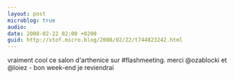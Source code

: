 ```yaml
---
layout: post
microblog: true
audio: 
date: 2008-02-22 02:00 +0200
guid: http://xtof.micro.blog/2008/02/22/t744823242.html
---
```

vraiment cool ce salon d'arthenice sur #flashmeeting. merci @ozablocki et @loiez - bon week-end je reviendrai
